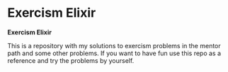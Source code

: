 # Exercism Elixir

**Exercism Elixir**

This is a repository with my solutions to exercism problems in the mentor path and some other problems. If you want to have fun use this repo as a reference and try the problems by yourself.
